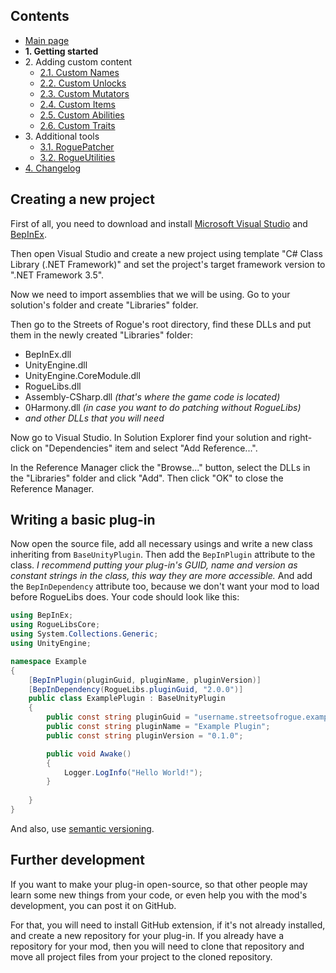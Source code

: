 ## Contents ##

- [Main page](https://github.com/Abbysssal/RogueLibs)
- **1. Getting started**
- 2\. Adding custom content
  - [2.1. Custom Names](./2.1.%20Custom%20Names.md)
  - [2.2. Custom Unlocks](./2.2.%20Custom%20Unlocks.md)
  - [2.3. Custom Mutators](./2.3.%20Custom%20Mutators.md)
  - [2.4. Custom Items](./2.4.%20Custom%20Items.md)
  - [2.5. Custom Abilities](./2.5.%20Custom%20Abilities.md)
  - [2.6. Custom Traits](./2.6.%20Custom%20Traits.md)
- 3\. Additional tools
  - [3.1. RoguePatcher](./3.1.%20RoguePatcher.md)
  - [3.2. RogueUtilities](./3.2.%20RogueUtilities.md)
- [4. Changelog](./4.%20Changelog.md)

## Creating a new project ##
First of all, you need to download and install [Microsoft Visual Studio](https://visualstudio.microsoft.com/downloads) and [BepInEx](https://github.com/BepInEx/BepInEx/releases/latest).

Then open Visual Studio and create a new project using template "C# Class Library (.NET Framework)" and set the project's target framework version to ".NET Framework 3.5".

Now we need to import assemblies that we will be using. Go to your solution's folder and create "Libraries" folder.

Then go to the Streets of Rogue's root directory, find these DLLs and put them in the newly created "Libraries" folder:
- BepInEx.dll
- UnityEngine.dll
- UnityEngine.CoreModule.dll
- RogueLibs.dll
- Assembly-CSharp.dll *(that's where the game code is located)*
- 0Harmony.dll *(in case you want to do patching without RogueLibs)*
- *and other DLLs that you will need*

Now go to Visual Studio. In Solution Explorer find your solution and right-click on "Dependencies" item and select "Add Reference...".

In the Reference Manager click the "Browse..." button, select the DLLs in the "Libraries" folder and click "Add". Then click "OK" to close the Reference Manager.

## Writing a basic plug-in ##
Now open the source file, add all necessary usings and write a new class inheriting from `BaseUnityPlugin`. Then add the `BepInPlugin` attribute to the class. *I recommend putting your plug-in's GUID, name and version as constant strings in the class, this way they are more accessible.* And add the `BepInDependency` attribute too, because we don't want your mod to load before RogueLibs does. Your code should look like this:
```cs
using BepInEx;
using RogueLibsCore;
using System.Collections.Generic;
using UnityEngine;

namespace Example
{
    [BepInPlugin(pluginGuid, pluginName, pluginVersion)]
    [BepInDependency(RogueLibs.pluginGuid, "2.0.0")]
    public class ExamplePlugin : BaseUnityPlugin
    {
        public const string pluginGuid = "username.streetsofrogue.example";
        public const string pluginName = "Example Plugin";
        public const string pluginVersion = "0.1.0";

        public void Awake()
        {
            Logger.LogInfo("Hello World!");
        }
        
    }
}
```
And also, use [semantic versioning](https://semver.org).
## Further development ##
If you want to make your plug-in open-source, so that other people may learn some new things from your code, or even help you with the mod's development, you can post it on GitHub.

For that, you will need to install GitHub extension, if it's not already installed, and create a new repository for your plug-in. If you already have a repository for your mod, then you will need to clone that repository and move all project files from your project to the cloned repository.